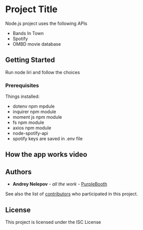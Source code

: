 # Project Title

Node.js project uses the following APIs
* Bands In Town
* Spotify
* OMBD movie database

## Getting Started

Run node liri and follow the choices

### Prerequisites

Things installed:
* dotenv npm mpdule
* inquirer npm module
* moment js npm module
* fs npm module
* axios npm module
* node-spotify-api
* spotify keys are saved in .env file


## How the app works video



## Authors

* **Andrey Nelepov** - *all the work* - [PurpleBooth](https://github.com/PurpleBooth)

See also the list of [contributors](https://github.com/your/project/contributors) who participated in this project.

## License

This project is licensed under the ISC License



